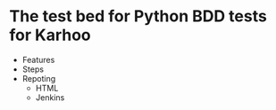# The test bed for Python BDD tests for Karhoo #

* Features 
* Steps
* Repoting 
  * HTML
  * Jenkins